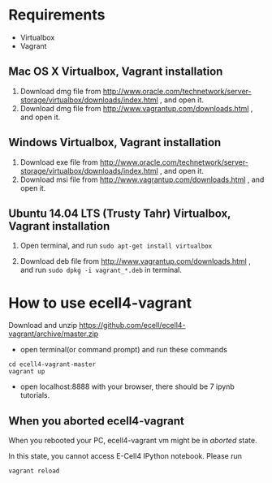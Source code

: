 # Requirements
* Virtualbox
* Vagrant

## Mac OS X Virtualbox, Vagrant installation
1. Download dmg file from http://www.oracle.com/technetwork/server-storage/virtualbox/downloads/index.html , and open it.
2. Download dmg file from http://www.vagrantup.com/downloads.html , and open it.

## Windows Virtualbox, Vagrant installation
1. Download exe file from http://www.oracle.com/technetwork/server-storage/virtualbox/downloads/index.html , and open it.
2. Download msi file from http://www.vagrantup.com/downloads.html , and open it.

## Ubuntu 14.04 LTS (Trusty Tahr) Virtualbox, Vagrant installation
1. Open terminal, and run `sudo apt-get install virtualbox`
    
2. Download deb file from http://www.vagrantup.com/downloads.html , and run `sudo dpkg -i vagrant_*.deb` in terminal.

# How to use ecell4-vagrant

Download and unzip https://github.com/ecell/ecell4-vagrant/archive/master.zip

* open terminal(or command prompt) and run these commands

```
cd ecell4-vagrant-master
vagrant up
```

* open localhost:8888 with your browser, there should be 7 ipynb tutorials.

## When you aborted ecell4-vagrant

When you rebooted your PC, ecell4-vagrant vm might be in *aborted* state.

In this state, you cannot access E-Cell4 IPython notebook.
Please run

    vagrant reload
